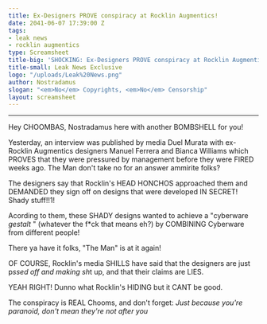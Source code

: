 ```yaml
---
title: Ex-Designers PROVE conspiracy at Rocklin Augmentics!
date: 2041-06-07 17:39:00 Z
tags:
- leak news
- rocklin augmentics
type: Screamsheet
title-big: 'SHOCKING: Ex-Designers PROVE conspiracy at Rocklin Augmentics!'
title-small: Leak News Exclusive
logo: "/uploads/Leak%20News.png"
author: Nostradamus
slogan: "<em>No</em> Copyrights, <em>No</em> Censorship"
layout: screamsheet
---
```


---
Hey CHOOMBAS, Nostradamus here with another BOMBSHELL for you!

Yesterday, an interview was published by media Duel Murata with ex-Rocklin Augmentics designers Manuel Ferrera and Bianca Williams which PROVES that they were pressured by management before they were FIRED weeks ago. The Man don't take no for an answer ammirite folks?

The designers say that Rocklin's HEAD HONCHOS approached them and DEMANDED they sign off on designs that were developed IN SECRET! Shady stuff!!1!

Acording to them, these SHADY designs wanted to achieve a "cyberware *gestalt* " (whatever the f*ck that means eh?) by COMBINING Cyberware from different people! 

There ya have it folks, "The Man" is at it again!

OF COURSE, Rocklin's media SHILLS have said that the designers are just p*ssed off and making sh*t up, and that their claims are LIES.

YEAH RIGHT! Dunno what Rocklin's HIDING but it CANT be good.

The conspiracy is REAL Chooms, and don't forget: 
*Just because you're paranoid, don't mean they're not after you*
